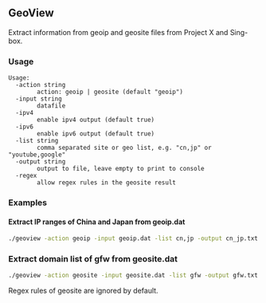 ## GeoView

Extract information from geoip and geosite files from Project X and Sing-box.

### Usage

```
Usage:
  -action string
        action: geoip | geosite (default "geoip")
  -input string
        datafile
  -ipv4
        enable ipv4 output (default true)
  -ipv6
        enable ipv6 output (default true)
  -list string
        comma separated site or geo list, e.g. "cn,jp" or "youtube,google"
  -output string
        output to file, leave empty to print to console
  -regex
        allow regex rules in the geosite result
```

### Examples

#### Extract IP ranges of China and Japan from geoip.dat

```bash
./geoview -action geoip -input geoip.dat -list cn,jp -output cn_jp.txt
```

### Extract domain list of gfw from geosite.dat

```bash
./geoview -action geosite -input geosite.dat -list gfw -output gfw.txt
```

Regex rules of geosite are ignored by default.